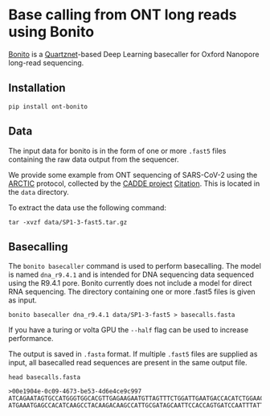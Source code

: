 # Base calling from ONT long reads using Bonito


[Bonito](https://github.com/nanoporetech/bonito) is a [Quartznet](https://arxiv.org/abs/1910.10261)-based Deep Learning basecaller for Oxford Nanopore long-read sequencing.

## Installation

```
pip install ont-bonito
```

## Data

The input data for bonito is in the form of one or more `.fast5` files containing the raw data output from the sequencer. 

We provide some example from ONT sequencing of SARS-CoV-2 using the [ARCTIC](https://artic.network/ncov-2019) protocol, collected by the [CADDE project](https://www.caddecentre.org/covid19/) [Citation](http://virological.org/t/first-report-of-covid-19-in-south-america/409). This is located in the `data` directory.

To extract the data use the following command:

```
tar -xvzf data/SP1-3-fast5.tar.gz
```

## Basecalling

The `bonito basecaller` command is used to perform basecalling. The model is named `dna_r9.4.1` and is intended for DNA sequencing data sequenced using the R9.4.1 pore. Bonito currently does not include a model for direct RNA sequencing. The directory containing one or more .fast5 files is given as input.

```
bonito basecaller dna_r9.4.1 data/SP1-3-fast5 > basecalls.fasta
```
If you have a turing or volta GPU the `--half` flag can be used to increase performance.

The output is saved in `.fasta` format. If multiple `.fast5` files are supplied as input, all basecalled read sequences are present in the same output file.

```
head basecalls.fasta

>00e1904e-0c09-4673-be53-4d6e4ce9c997
ATCAGAATAGTGCCATGGGTGGCACGTTGAGAAGAATGTTAGTTTCTGGATTGAATGACCACATCTGGAACGCGTACGCGCAAACAGTCTGAAAGAAGCA
ATGAAATGAGCCACATCAAGCCTACAAGACAAGCCATTGCGATAGCAATTCCACCAGTGATCCAATTTATTCTGCAAACAGCAACCAAGCACAAAACAAG

```

